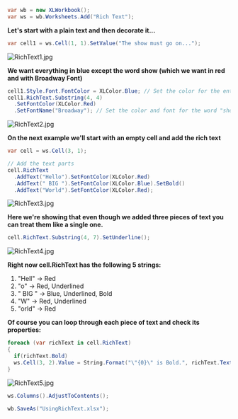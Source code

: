 ```c#
var wb = new XLWorkbook();
var ws = wb.Worksheets.Add("Rich Text");
```

**Let's start with a plain text and then decorate it...**  
```c#
var cell1 = ws.Cell(1, 1).SetValue("The show must go on...");
```

![RichText1.jpg](http://download-codeplex.sec.s-msft.com/Download?ProjectName=closedxml&DownloadId=253919 "RichText1.jpg")  

**We want everything in blue except the word show (which we want in red and with Broadway Font)**  
```c#
cell1.Style.Font.FontColor = XLColor.Blue; // Set the color for the entire cell
cell1.RichText.Substring(4, 4)
  .SetFontColor(XLColor.Red)
  .SetFontName("Broadway"); // Set the color and font for the word "show"
```

![RichText2.jpg](http://download-codeplex.sec.s-msft.com/Download?ProjectName=closedxml&DownloadId=253920 "RichText2.jpg")  

**On the next example we'll start with an empty cell and add the rich text**  
```c#
var cell = ws.Cell(3, 1);

// Add the text parts
cell.RichText
  .AddText("Hello").SetFontColor(XLColor.Red)
  .AddText(" BIG ").SetFontColor(XLColor.Blue).SetBold()
  .AddText("World").SetFontColor(XLColor.Red);
```

![RichText3.jpg](http://download-codeplex.sec.s-msft.com/Download?ProjectName=closedxml&DownloadId=253921 "RichText3.jpg")  

**Here we're showing that even though we added three pieces of text you can treat them like a single one.**  
```c#
cell.RichText.Substring(4, 7).SetUnderline();
```

![RichText4.jpg](http://download-codeplex.sec.s-msft.com/Download?ProjectName=closedxml&DownloadId=253922 "RichText4.jpg")  

**Right now cell.RichText has the following 5 strings:**

1.  "Hell" -> Red
2.  "o" -> Red, Underlined
3.  " BIG " -> Blue, Underlined, Bold
4.  "W" -> Red, Underlined
5.  "orld" -> Red

**Of course you can loop through each piece of text and check its properties:**  
```c#
foreach (var richText in cell.RichText)
{
  if(richText.Bold)
  ws.Cell(3, 2).Value = String.Format("\"{0}\" is Bold.", richText.Text);
}
```

![RichText5.jpg](http://download-codeplex.sec.s-msft.com/Download?ProjectName=closedxml&DownloadId=253923 "RichText5.jpg")  

```c#
ws.Columns().AdjustToContents();

wb.SaveAs("UsingRichText.xlsx");
```

